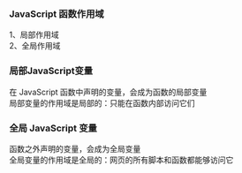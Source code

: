 ### JavaScript 函数作用域   
1、局部作用域    
2、全局作用域    

### 局部JavaScript变量   
在 JavaScript 函数中声明的变量，会成为函数的局部变量   
局部变量的作用域是局部的：只能在函数内部访问它们  

### 全局 JavaScript 变量  
函数之外声明的变量，会成为全局变量   
全局变量的作用域是全局的：网页的所有脚本和函数都能够访问它   
